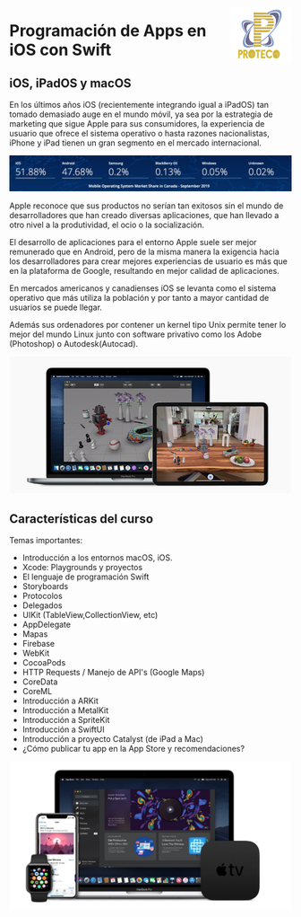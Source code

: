 


<p>
  <img src="proteco.png" align = "right"  width="110" height="100"/>
</p>

# Programación de Apps en iOS con Swift 


## iOS, iPadOS y macOS

En los últimos años iOS (recientemente integrando igual a iPadOS) tan tomado demasiado auge en el mundo móvil, ya sea por la estrategia de marketing que sigue Apple para sus consumidores, la experiencia de usuario que ofrece el sistema operativo o hasta razones nacionalistas, iPhone y iPad tienen un gran segmento en el mercado internacional.

![](cs1.png)

Apple reconoce que sus productos no serían tan exitosos sin el mundo de desarrolladores que han creado diversas aplicaciones, que han llevado a otro nivel a la produtividad, el ocio o la socialización. 

El desarrollo de aplicaciones para el entorno Apple suele ser mejor remunerado que en Android, pero de la misma manera la exigencia hacia los desarrolladores para crear mejores experiencias de usuario es más que en la plataforma de Google, resultando en mejor calidad de aplicaciones.

En mercados americanos y canadienses iOS se levanta como el sistema operativo que más utiliza la población y por tanto a mayor cantidad de usuarios se puede llegar.

Además sus ordenadores por contener un kernel tipo Unix permite tener lo mejor del mundo Linux junto con software privativo como los Adobe (Photoshop) o Autodesk(Autocad).

![](Screen2.png)

## Características del curso

Temas importantes:

-	Introducción a los entornos macOS, iOS.
- 	Xcode: Playgrounds y proyectos
-  El lenguaje de programación Swift
-  Storyboards
-  Protocolos
-  Delegados
-  UIKit (TableView,CollectionView, etc)
-  AppDelegate
-  Mapas
-  Firebase
-  WebKit
-  CocoaPods
-  HTTP Requests / Manejo de API's (Google Maps)
-  CoreData
-  CoreML
-  Introducción a ARKit
-  Introducción a MetalKit
-  Introducción a SpriteKit
-  Introducción a SwiftUI
-  Introducción a proyecto Catalyst (de iPad a Mac)
-  ¿Cómo publicar tu app en la App Store y recomendaciones?

![](scr1.png)




